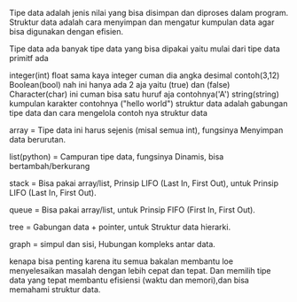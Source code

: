 Tipe data adalah jenis nilai yang bisa disimpan dan diproses dalam program. Struktur data adalah cara menyimpan dan mengatur kumpulan data agar bisa digunakan dengan efisien.

Tipe data
ada banyak tipe data yang bisa dipakai yaitu mulai dari tipe data primitf ada

integer(int)
float sama kaya integer cuman dia angka desimal contoh(3,12)
Boolean(bool) nah ini hanya ada 2 aja yaitu (true) dan (false)
Character(char) ini cuman bisa satu huruf aja contohnya('A')
string(string) kumpulan karakter contohnya ("hello world")
struktur data adalah gabungan tipe data dan cara mengelola
contoh nya struktur data

array = Tipe data ini harus sejenis (misal semua int), fungsinya Menyimpan data berurutan.

list(python) = Campuran tipe data, fungsinya Dinamis, bisa bertambah/berkurang

stack = Bisa pakai array/list, Prinsip LIFO (Last In, First Out), untuk Prinsip LIFO (Last In, First Out).

queue = Bisa pakai array/list, untuk Prinsip FIFO (First In, First Out).

tree = Gabungan data + pointer, untuk Struktur data hierarki.

graph = simpul dan sisi, Hubungan kompleks antar data.

kenapa bisa penting karena itu semua bakalan membantu loe menyelesaikan masalah dengan lebih cepat dan tepat. Dan memilih tipe data yang tepat membantu efisiensi (waktu dan memori),dan bisa memahami struktur data.                               